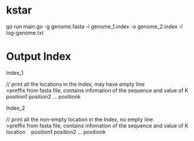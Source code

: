 kstar
===========

go run main.go -g genome.fasta -i genome_1.index -o genome_2.index -l log-genome.txt


Output Index
===========
Index_1 

// print all the locations in the Index, may have empty line<br>
<span>>preffix from fasta file, contains infomation of the sequence and value of K<br>
position1 position2 ... positionk</span>

Index_2

// print all the non-empty location in the Index, no empty line<br>
<span>>preffix from fasta file, contains infomation of the sequence and value of K<br>
location&nbsp;&nbsp;&nbsp;&nbsp;position1 position2 ... positionk</span>



